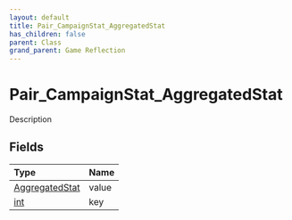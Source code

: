 ```yaml
---
layout: default
title: Pair_CampaignStat_AggregatedStat
has_children: false
parent: Class
grand_parent: Game Reflection
---
```

# Pair_CampaignStat_AggregatedStat
Description 

## Fields
| Type | Name |
|:-------------|:--------------|
| [AggregatedStat](/game-reflection/classes/aggregated_stat.md) | value |
| [int](/game-reflection/enums/int.md) | key |
